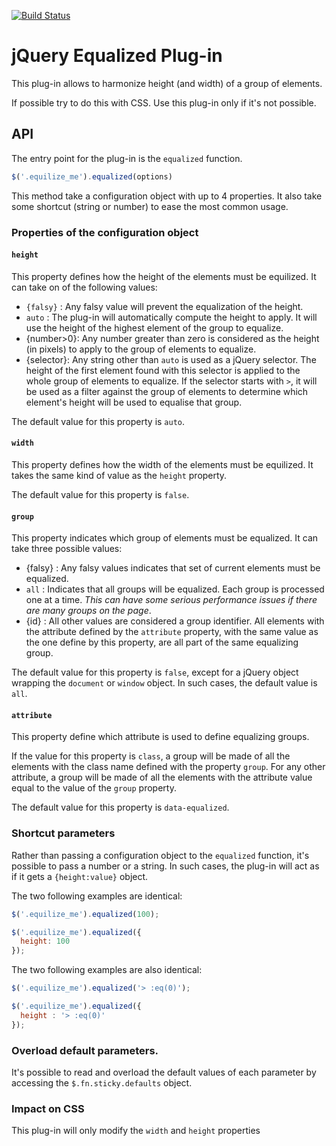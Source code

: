 [![Build Status](https://api.travis-ci.org/cleverage/ca.jquery.equalized.svg?branch=master)](https://api.travis-ci.org/cleverage/ca.jquery.equalized)

jQuery Equalized Plug-in
========================

This plug-in allows to harmonize height (and width) of a group of elements.

If possible try to do this with CSS. Use this plug-in only if it's not possible.


API
---

The entry point for the plug-in is the `equalized` function.

```javascript
$('.equilize_me').equalized(options)
```

This method take a configuration object with up to 4 properties. It also take
some shortcut (string or number) to ease the most common usage.


### Properties of the configuration object

#### `height`

This property defines how the height of the elements must be equilized. It can
take on of the following values:

* `{falsy}` : Any falsy value will prevent the equalization of the height.
* `auto`    : The plug-in will automatically compute the height to apply. It
              will use the height of the highest element of the group to
              equalize.
* {number>0}: Any number greater than zero is considered as the height (in
              pixels) to apply to the group of elements to equalize.
* {selector}: Any string other than `auto` is used as a jQuery selector. The
              height of the first element found with this selector is applied
              to the whole group of elements to equalize. If the selector starts
              with `>`, it will be used as a filter against the group of elements
              to determine which element's height will be used to equalise that
              group.

The default value for this property is `auto`.

#### `width`

This property defines how the width of the elements must be equilized. It takes
the same kind of value as the `height` property.

The default value for this property is `false`.

#### `group`

This property indicates which group of elements must be equalized. It can take
three possible values:

* {falsy} : Any falsy values indicates that set of current elements must be
            equalized.
* `all`   : Indicates that all groups will be equalized. Each group is processed
            one at a time. _This can have some serious performance issues if
            there are many groups on the page_.
* {id}    : All other values are considered a group identifier. All elements
            with the attribute defined by the `attribute` property, with the same
            value as the one define by this property, are all part of the same
            equalizing group.

The default value for this property is `false`, except for a jQuery object
wrapping the `document` or `window` object. In such cases, the default value
is `all`.

#### `attribute`

This property define which attribute is used to define equalizing groups.

If the value for this property is `class`, a group will be made of all the
elements with the class name defined with the property `group`. For any other
attribute, a group will be made of all the elements with the attribute value
equal to the value of the `group` property.

The default value for this property is `data-equalized`.


### Shortcut parameters

Rather than passing a configuration object to the `equalized` function, it's
possible to pass a number or a string. In such cases, the plug-in will act as if
it gets a `{height:value}` object.

The two following examples are identical:

```javascript
$('.equilize_me').equalized(100);
```

```javascript
$('.equilize_me').equalized({
  height: 100
});
```

The two following examples are also identical:

```javascript
$('.equilize_me').equalized('> :eq(0)');
```

```javascript
$('.equilize_me').equalized({
  height : '> :eq(0)'
});
```


### Overload default parameters.

It's possible to read and overload the default values of each parameter by
accessing the `$.fn.sticky.defaults` object.


### Impact on CSS

This plug-in will only modify the `width` and `height` properties


